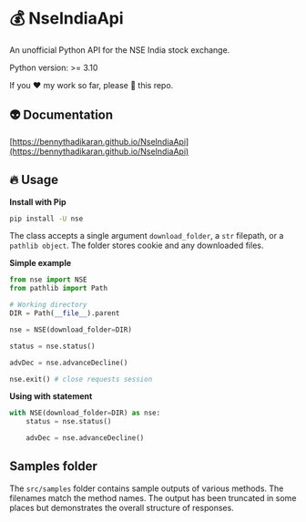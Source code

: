 # :moneybag: NseIndiaApi

An unofficial Python API for the NSE India stock exchange.

Python version: >= 3.10

If you ❤️ my work so far, please 🌟 this repo.

## :alien: Documentation
[https://bennythadikaran.github.io/NseIndiaApi](https://bennythadikaran.github.io/NseIndiaApi)

## :fire: Usage

**Install with Pip**
```bash
pip install -U nse
```

The class accepts a single argument `download_folder`, a `str` filepath, or a `pathlib object`. The folder stores cookie and any downloaded files.

**Simple example**
```python
from nse import NSE
from pathlib import Path

# Working directory
DIR = Path(__file__).parent

nse = NSE(download_folder=DIR)

status = nse.status()

advDec = nse.advanceDecline()

nse.exit() # close requests session
```

**Using with statement**

```python
with NSE(download_folder=DIR) as nse:
    status = nse.status()

    advDec = nse.advanceDecline()
```

## Samples folder

The `src/samples` folder contains sample outputs of various methods. The filenames match the method names. The output has been truncated in some places but demonstrates the overall structure of responses.
